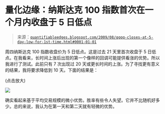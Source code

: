 <!--yml

分类：未分类

日期：2024-05-18 13:16:16

-->

# 量化边缘：纳斯达克 100 指数首次在一个月内收盘于 5 日低点

> 来源：[`quantifiableedges.blogspot.com/2009/08/qqqq-closes-at-5-day-low-for-1st-time.html#0001-01-01`](http://quantifiableedges.blogspot.com/2009/08/qqqq-closes-at-5-day-low-for-1st-time.html#0001-01-01)

周四纳斯达克 100 指数收盘价为 5 日低点。这是过去 21 天里首次收盘于 5 日低点。在我看来，长时间上涨后出现的第一个像样的回调可能提供看涨的优势。所以我进行了测试。此前只有 7 次出现过 20 天或更长时间的上涨。为了寻找更有意义的结果，我将要求降低到 10 天。下面的结果是：

(点击放大)

![](https://blogger.googleusercontent.com/img/b/R29vZ2xl/AVvXsEjyBipljmyuGKUjNVXhk9IgibVkiYkp4QH1fAS_vj3iuf78LiLsE1rpy3chfmumoY6-2_-N8fP7GMq8z5_MXhzzHGfDzwebnOs9O89hMit6K1lvLz_uZtxG2YPJqXjvqBdZMX8gpEiXBkck/s1600-h/2009-8-7+png.png)

确实看起来基于平均交易规模的微小优势。胜率有些令人失望。它并不比随机好多少。总的来说，我认为在第一天和第二天就有轻微的优势。
